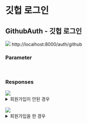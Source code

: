 # 깃헙 로그인

## GithubAuth - 깃헙 로그인

<img src="https://img.shields.io/badge/GET-green?style=plastic&logo=appveyor&logo=GET"/> http://localhost:8000/auth/github

### Parameter

<br>

### Responses

<img src="https://img.shields.io/badge/200-519800?style=plastic&logo=appveyor&logo=200"/>

<details>
<summary>회원가입이 안된 경우</summary>
<div markdown="1">

```json
{
  "message": "회원가입 먼저 진행해야합니다",
  "user": {
    "name": "이름",
    "login_id": "로그인 아이디",
    "profile_image": "프로필 이미지 링크 ex) https://~~~~.com/~~~",
    "provider": "github"
  }
}
```

</div>
</details>

<br>

<img src="https://img.shields.io/badge/200-519800?style=plastic&logo=appveyor&logo=200"/> 
<details>
<summary>회원가입을 한 경우</summary>
<div markdown="1">

```json
{
  "message": "Github login success",
  "token": "토큰 값"
}
```

</div>
</details>
